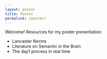 ```yaml
---
layout: poster
title: Poster
permalink: /poster/
---
```


Welcome! Resources for my poster presentation:
<ul>
    <li> Lancaster Norms </li>
    <li> Literature on Semantic in the Brain </li>
    <li> The day1 process in real time </li>

</ul>
